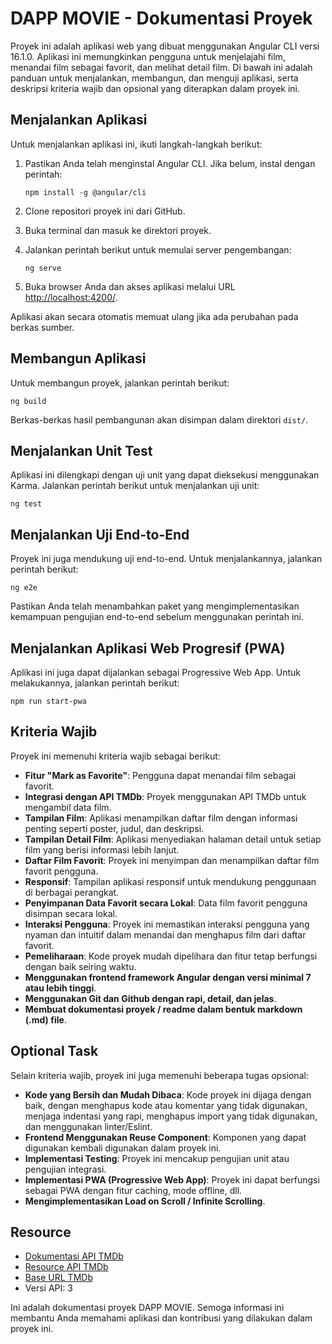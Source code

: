 # DAPP MOVIE - Dokumentasi Proyek

Proyek ini adalah aplikasi web yang dibuat menggunakan Angular CLI versi 16.1.0. Aplikasi ini memungkinkan pengguna untuk menjelajahi film, menandai film sebagai favorit, dan melihat detail film. Di bawah ini adalah panduan untuk menjalankan, membangun, dan menguji aplikasi, serta deskripsi kriteria wajib dan opsional yang diterapkan dalam proyek ini.

## Menjalankan Aplikasi
Untuk menjalankan aplikasi ini, ikuti langkah-langkah berikut:

1. Pastikan Anda telah menginstal Angular CLI. Jika belum, instal dengan perintah:
   ```
   npm install -g @angular/cli
   ```

2. Clone repositori proyek ini dari GitHub.

3. Buka terminal dan masuk ke direktori proyek.

4. Jalankan perintah berikut untuk memulai server pengembangan:
   ```
   ng serve
   ```

5. Buka browser Anda dan akses aplikasi melalui URL [http://localhost:4200/](http://localhost:4200/).

Aplikasi akan secara otomatis memuat ulang jika ada perubahan pada berkas sumber.

## Membangun Aplikasi
Untuk membangun proyek, jalankan perintah berikut:

```
ng build
```

Berkas-berkas hasil pembangunan akan disimpan dalam direktori `dist/`.

## Menjalankan Unit Test
Aplikasi ini dilengkapi dengan uji unit yang dapat dieksekusi menggunakan Karma. Jalankan perintah berikut untuk menjalankan uji unit:

```
ng test
```

## Menjalankan Uji End-to-End
Proyek ini juga mendukung uji end-to-end. Untuk menjalankannya, jalankan perintah berikut:

```
ng e2e
```

Pastikan Anda telah menambahkan paket yang mengimplementasikan kemampuan pengujian end-to-end sebelum menggunakan perintah ini.

## Menjalankan Aplikasi Web Progresif (PWA)
Aplikasi ini juga dapat dijalankan sebagai Progressive Web App. Untuk melakukannya, jalankan perintah berikut:

```
npm run start-pwa
```

## Kriteria Wajib
Proyek ini memenuhi kriteria wajib sebagai berikut:

- **Fitur "Mark as Favorite"**: Pengguna dapat menandai film sebagai favorit.
- **Integrasi dengan API TMDb**: Proyek menggunakan API TMDb untuk mengambil data film.
- **Tampilan Film**: Aplikasi menampilkan daftar film dengan informasi penting seperti poster, judul, dan deskripsi.
- **Tampilan Detail Film**: Aplikasi menyediakan halaman detail untuk setiap film yang berisi informasi lebih lanjut.
- **Daftar Film Favorit**: Proyek ini menyimpan dan menampilkan daftar film favorit pengguna.
- **Responsif**: Tampilan aplikasi responsif untuk mendukung penggunaan di berbagai perangkat.
- **Penyimpanan Data Favorit secara Lokal**: Data film favorit pengguna disimpan secara lokal.
- **Interaksi Pengguna**: Proyek ini memastikan interaksi pengguna yang nyaman dan intuitif dalam menandai dan menghapus film dari daftar favorit.
- **Pemeliharaan**: Kode proyek mudah dipelihara dan fitur tetap berfungsi dengan baik seiring waktu.
- **Menggunakan frontend framework Angular dengan versi minimal 7 atau lebih tinggi**.
- **Menggunakan Git dan Github dengan rapi, detail, dan jelas**.
- **Membuat dokumentasi proyek / readme dalam bentuk markdown (.md) file**.

## Optional Task
Selain kriteria wajib, proyek ini juga memenuhi beberapa tugas opsional:

- **Kode yang Bersih dan Mudah Dibaca**: Kode proyek ini dijaga dengan baik, dengan menghapus kode atau komentar yang tidak digunakan, menjaga indentasi yang rapi, menghapus import yang tidak digunakan, dan menggunakan linter/Eslint.
- **Frontend Menggunakan Reuse Component**: Komponen yang dapat digunakan kembali digunakan dalam proyek ini.
- **Implementasi Testing**: Proyek ini mencakup pengujian unit atau pengujian integrasi.
- **Implementasi PWA (Progressive Web App)**: Proyek ini dapat berfungsi sebagai PWA dengan fitur caching, mode offline, dll.
- **Mengimplementasikan Load on Scroll / Infinite Scrolling**.

## Resource
- [Dokumentasi API TMDb](https://developer.themoviedb.org/reference/intro/getting-started)
- [Resource API TMDb](https://api.themoviedb.org)
- [Base URL TMDb](https://www.themoviedb.org/)
- Versi API: 3

Ini adalah dokumentasi proyek DAPP MOVIE. Semoga informasi ini membantu Anda memahami aplikasi dan kontribusi yang dilakukan dalam proyek ini.